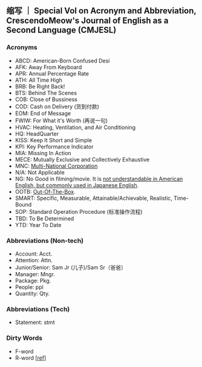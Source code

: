 ## 缩写 ｜ Special Vol on Acronym and Abbreviation, CrescendoMeow's Journal of English as a Second Language (CMJESL)

### Acronyms
- ABCD: American-Born Confused Desi
- AFK: Away From Keyboard
- APR: Annual Percentage Rate
- ATH: All Time High
- BRB: Be Right Back!
- BTS: Behind The Scenes
- COB: Close of Bussiness
- COD: Cash on Delivery (货到付款)
- EOM: End of Message
- FWIW: For What it's Worth (再说一句)
- HVAC: Heating, Ventilation, and Air Conditioning
- HQ: HeadQuarter
- KISS: Keep It Short and Simple
- KPI: Key Performance Indicator
- MIA: Missing In Action
- MECE: Mutually Exclusive and Collectively Exhaustive
- MNC: [Multi-National Corporation](https://www.investopedia.com/terms/m/multinationalcorporation.asp)
- N/A: Not Applicable
- NG: No Good in filming/movie. It is [not understandable in American English, but commonly used in Japanese English](https://ell.stackexchange.com/questions/147040/is-ng-no-good-correct-english).
- OOTB: [Out-Of-The-Box](https://en.wikipedia.org/wiki/Out_of_the_box_(feature)).
- SMART: Specific, Measurable, Attainable/Achievable, Realistic, Time-Bound
- SOP: Standard Operation Procedure (标准操作流程)
- TBD: To Be Determined
- YTD: Year To Date

### Abbreviations (Non-tech)
- Account: Acct.
- Attention: Attn.
- Junior/Senior: Sam Jr (儿子)/Sam Sr（爸爸）
- Manager: Mngr.
- Package: Pkg.
- People: ppl
- Quantity: Qty.

### Abbreviations (Tech)
- Statement: stmt

### Dirty Words
- F-word
- R-word [[ref](https://www.specialolympics.org/stories/impact/why-the-r-word-is-the-r-slur)]
